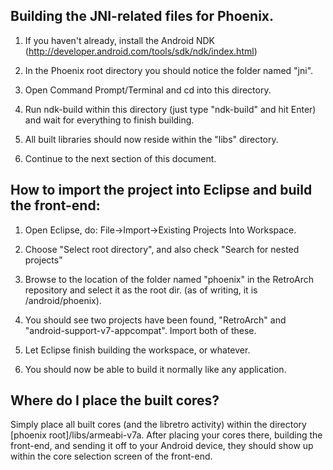 ## Building the JNI-related files for Phoenix.

   1. If you haven't already, install the Android NDK (http://developer.android.com/tools/sdk/ndk/index.html)

   2. In the Phoenix root directory you should notice the folder named "jni".

   3. Open Command Prompt/Terminal and cd into this directory.

   4. Run ndk-build within this directory (just type "ndk-build" and hit Enter) and wait for everything to finish building.

   5. All built libraries should now reside within the "libs" directory.

   6. Continue to the next section of this document.



## How to import the project into Eclipse and build the front-end:

   1. Open Eclipse, do: File->Import->Existing Projects Into Workspace.

   2. Choose "Select root directory", and also check "Search for nested projects"

   3. Browse to the location of the folder named "phoenix" in the RetroArch repository and select it as the root dir. (as of writing, it is /android/phoenix).

   4. You should see two projects have been found, "RetroArch" and "android-support-v7-appcompat". Import both of these.

   5. Let Eclipse finish building the workspace, or whatever.

   6. You should now be able to build it normally like any application.



## Where do I place the built cores?

Simply place all built cores (and the libretro activity) within the directory [phoenix root]/libs/armeabi-v7a.
After placing your cores there, building the front-end, and sending it off to your Android device, they should show up within the core selection screen of the front-end.